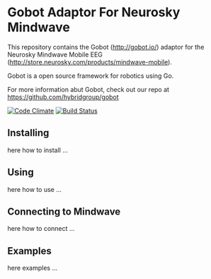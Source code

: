 # Gobot Adaptor For Neurosky Mindwave

This repository contains the Gobot (http://gobot.io/) adaptor for the Neurosky Mindwave Mobile EEG (http://store.neurosky.com/products/mindwave-mobile).

Gobot is a open source framework for robotics using Go.

For more information abut Gobot, check out our repo at https://github.com/hybridgroup/gobot

[![Code Climate](https://codeclimate.com/github/hybridgroup/gobot-neurosky.png)](https://codeclimate.com/github/hybridgroup/gobot-neurosky) [![Build Status](https://travis-ci.org/hybridgroup/gobot-neurosky.png?branch=master)](https://travis-ci.org/hybridgroup/gobot-neurosky)

## Installing

here how to install ...

## Using

here how to use ...

## Connecting to Mindwave

here how to connect ...

## Examples

here examples ...